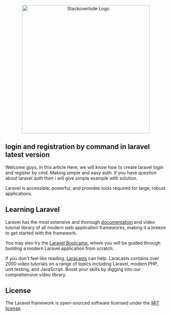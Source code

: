 <p align="center"><a href="https://stackoverlode.com/" target="_blank"><img src="https://stackoverlode.com/public/uploads/all/NxJTRD4Quuzy1tULBSCSWUOPuEWp5fX1hTw74hff.png" width="400" alt="Stackoverlode Logo"></a></p>

## login and registration by command in laravel latest version

Welcome guys, In this article Here, we will know how to create laravel login and register by cmd. Making simple and easy auth. if you have question about laravel auth then i will give simple example with solution.

Laravel is accessible, powerful, and provides tools required for large, robust applications.

## Learning Laravel

Laravel has the most extensive and thorough [documentation](https://laravel.com/docs) and video tutorial library of all modern web application frameworks, making it a breeze to get started with the framework.

You may also try the [Laravel Bootcamp](https://bootcamp.laravel.com), where you will be guided through building a modern Laravel application from scratch.

If you don't feel like reading, [Laracasts](https://laracasts.com) can help. Laracasts contains over 2000 video tutorials on a range of topics including Laravel, modern PHP, unit testing, and JavaScript. Boost your skills by digging into our comprehensive video library.

## License

The Laravel framework is open-sourced software licensed under the [MIT license](https://opensource.org/licenses/MIT).
